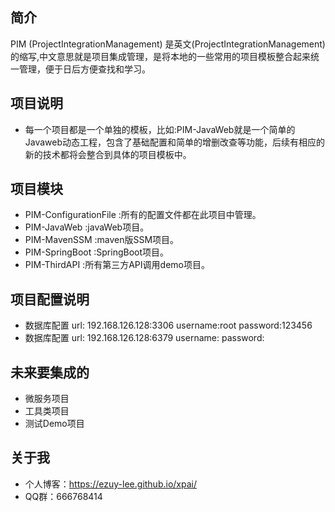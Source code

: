 ## 简介
PIM (ProjectIntegrationManagement) 是英文(ProjectIntegrationManagement)的缩写,中文意思就是项目集成管理，是将本地的一些常用的项目模板整合起来统一管理，便于日后方便查找和学习。

## 项目说明
 
- 每一个项目都是一个单独的模板，比如:PIM-JavaWeb就是一个简单的Javaweb动态工程，包含了基础配置和简单的增删改查等功能，后续有相应的新的技术都将会整合到具体的项目模板中。

## 项目模块
- PIM-ConfigurationFile :所有的配置文件都在此项目中管理。
- PIM-JavaWeb :javaWeb项目。
- PIM-MavenSSM :maven版SSM项目。
- PIM-SpringBoot :SpringBoot项目。
- PIM-ThirdAPI :所有第三方API调用demo项目。

## 项目配置说明
- 数据库配置
    url: 192.168.126.128:3306
    username:root
    password:123456
- 数据库配置
   url: 192.168.126.128:6379
   username:
   password:
    
## 未来要集成的
- 微服务项目    
- 工具类项目    
- 测试Demo项目

## 关于我

- 个人博客：https://ezuy-lee.github.io/xpai/  
- QQ群：666768414
